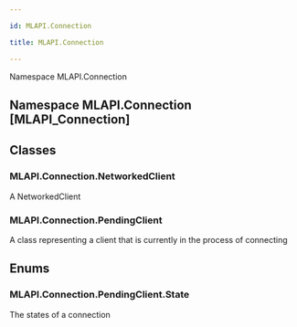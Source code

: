 ```yaml
---

id: MLAPI.Connection

title: MLAPI.Connection

---
```


Namespace MLAPI.Connection

## Namespace MLAPI.Connection [MLAPI_Connection]

<div class="markdown level0 summary" markdown="1">

</div>

<div class="markdown level0 conceptual" markdown="1">

</div>

<div class="markdown level0 remarks" markdown="1">

</div>

## Classes

### MLAPI.Connection.NetworkedClient

<div class="section" markdown="1">

A NetworkedClient

</div>

### MLAPI.Connection.PendingClient

<div class="section" markdown="1">

A class representing a client that is currently in the process of
connecting

</div>

## Enums

### MLAPI.Connection.PendingClient.State

<div class="section" markdown="1">

The states of a connection

</div>
